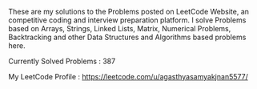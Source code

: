 These are my solutions to the Problems posted on LeetCode Website, an competitive coding and interview preparation platform. 
I solve Problems based on Arrays, Strings, Linked Lists, Matrix, Numerical Problems, Backtracking and other Data Structures and Algorithms based problems here.

Currently Solved Problems : 387

My LeetCode Profile : https://leetcode.com/u/agasthyasamyakjnan5577/
